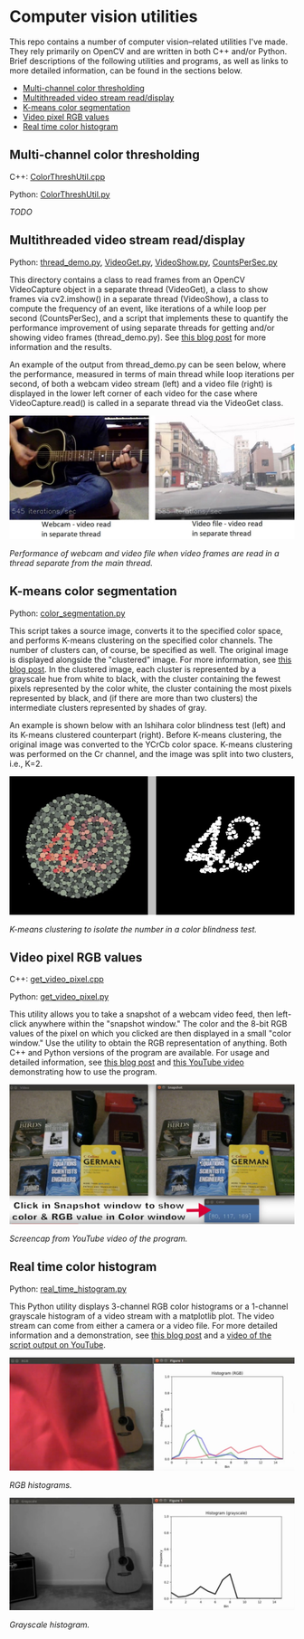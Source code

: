 # Computer vision utilities

This repo contains a number of computer vision–related utilities I've made. They rely primarily on OpenCV and are written in both C++ and/or Python. Brief descriptions of the following utilities and programs, as well as links to more detailed information, can be found in the sections below.

* [Multi-channel color thresholding](#multi-channel-color-thresholding)
* [Multithreaded video stream read/display](#multithreaded-video-stream-readdisplay)
* [K-means color segmentation](#k-means-color-segmentation)
* [Video pixel RGB values](#video-pixel-rgb-values)
* [Real time color histogram](#real-time-color-histogram)

## Multi-channel color thresholding
C++: [ColorThreshUtil.cpp](https://github.com/nrsyed/computer-vision/blob/master/ColorThreshUtil/ColorThreshUtil.cpp)

Python: [ColorThreshUtil.py](https://github.com/nrsyed/computer-vision/blob/master/ColorThreshUtil/ColorThreshUtil.py)

*TODO*


## Multithreaded video stream read/display
Python: [thread_demo.py](https://github.com/nrsyed/computer-vision/blob/master/multithread/thread_demo.py), [VideoGet.py](https://github.com/nrsyed/computer-vision/blob/master/multithread/VideoGet.py), [VideoShow.py](https://github.com/nrsyed/computer-vision/blob/master/multithread/VideoShow.py), [CountsPerSec.py](https://github.com/nrsyed/computer-vision/blob/master/multithread/CountsPerSec.py)

This directory contains a class to read frames from an OpenCV VideoCapture object in a separate thread (VideoGet), a class to show frames via cv2.imshow() in a separate thread (VideoShow), a class to compute the frequency of an event, like iterations of a while loop per second (CountsPerSec), and a script that implements these to quantify the performance improvement of using separate threads for getting and/or showing video frames (thread_demo.py). See [this blog post](https://nrsyed.com/2018/07/05/multithreading-with-opencv-python-to-improve-video-processing-performance/) for more information and the results.

An example of the output from thread_demo.py can be seen below, where the performance, measured in terms of main thread while loop iterations per second, of both a webcam video stream (left) and a video file (right) is displayed in the lower left corner of each video for the case where VideoCapture.read() is called in a separate thread via the VideoGet class.

![Multithreaded video I/O](images/thread_get.jpg)

*Performance of webcam and video file when video frames are read in a thread separate from the main thread.*


## K-means color segmentation
Python: [color_segmentation.py](https://github.com/nrsyed/computer-vision/blob/master/kmeans_color_segmentation/color_segmentation.py)

This script takes a source image, converts it to the specified color space, and performs K-means clustering on the specified color channels. The number of clusters can, of course, be specified as well. The original image is displayed alongside the "clustered" image. For more information, see [this blog post](https://nrsyed.com/2018/03/29/image-segmentation-via-k-means-clustering-with-opencv-python/). In the clustered image, each cluster is represented by a grayscale hue from white to black, with the cluster containing the fewest pixels represented by the color white, the cluster containing the most pixels represented by black, and (if there are more than two clusters) the intermediate clusters represented by shades of gray.

An example is shown below with an Ishihara color blindness test (left) and its K-means clustered counterpart (right). Before K-means clustering, the original image was converted to the YCrCb color space. K-means clustering was performed on the Cr channel, and the image was split into two clusters, i.e., K=2.

![Color segmented Ishihara color blindness test](images/ishihara_42_ycc_c1n2.jpg)

*K-means clustering to isolate the number in a color blindness test.*


## Video pixel RGB values

C++: [get_video_pixel.cpp](https://github.com/nrsyed/computer-vision/blob/master/get_video_pixel/get_video_pixel.cpp)

Python: [get_video_pixel.py](https://github.com/nrsyed/computer-vision/blob/master/get_video_pixel/get_video_pixel.py)

This utility allows you to take a snapshot of a webcam video feed, then left-click anywhere within the "snapshot window." The color and the 8-bit RGB values of the pixel on which you clicked are then displayed in a small "color window." Use the utility to obtain the RGB representation of anything. Both C++ and Python versions of the program are available. For usage and detailed information, see [this blog post](https://nrsyed.com/2018/02/12/get-pixel-rgb-value-from-webcam-video-in-opencv-c-and-python/) and [this YouTube video](https://www.youtube.com/watch?v=EvBfcM2Y-Kk) demonstrating how to use the program.

![Video pixel RGB values](images/get_video_pixel.jpg)

*Screencap from YouTube video of the program.*


## Real time color histogram

Python: [real_time_histogram.py](real_time_histogram/real_time_histogram.py)

This Python utility displays 3-channel RGB color histograms or a 1-channel grayscale histogram of a video stream with a matplotlib plot. The video stream can come from either a camera or a video file. For more detailed information and a demonstration, see [this blog post](https://nrsyed.com/2018/02/08/real-time-video-histograms-with-opencv-and-python/) and a [video of the script output on YouTube](https://www.youtube.com/watch?v=iv60xgjGOvg).

![RGB histograms](images/rgb_histogram.jpg)

*RGB histograms.*


![Grayscale histogram](images/gray_histogram.jpg)

*Grayscale histogram.*
